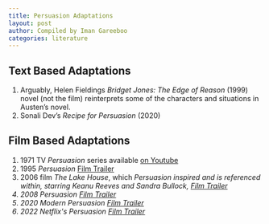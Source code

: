 ```yaml
---
title: Persuasion Adaptations
layout: post
author: Compiled by Iman Gareeboo
categories: literature
---
```


## Text Based Adaptations
<ol>
<li>Arguably, Helen Fieldings <i>Bridget Jones: The Edge of Reason</i> (1999) novel (not the film) reinterprets some of the characters and situations in Austen’s novel.</li>
<li>Sonali Dev’s <i>Recipe for Persuasion</i> (2020)</li>
</ol>

## Film Based Adaptations 
<ol>
  <li>1971 TV <i>Persuasion</i> series available <a href="https://www.youtube.com/watch?v=q-JQ0fgzX4M">on Youtube</a></li>
  <li> 1995 <i>Persuasion</i> <a href="https://www.youtube.com/watch?v=lYSHAyODiGshttps://www.youtube.com/watch?v=lYSHAyODiGs">Film Trailer</a></li>
  <li> 2006 film <i>The Lake House</i>, which <i>Persuasion<i> inspired and is referenced within, starring Keanu Reeves and Sandra Bullock, <a href="https://www.youtube.com/watch?v=fQ5lPbssHS8">Film Trailer</a></li>
  <li>2008 <i>Persuasion</i> <a href="https://www.youtube.com/watch?v=K5K7_fqHILI">Film Trailer</a></li>
  <li> 2020 <i>Modern Persuasion</i> <a href="https://www.youtube.com/watch?v=nvkqlWCgcck">Film Trailer</a></li>
  <li>2022 Netflix's <i>Persuasion</i> <a href="https://www.youtube.com/watch?v=Fz7HmgPJQak">Film Trailer</a></li>
</ol>

